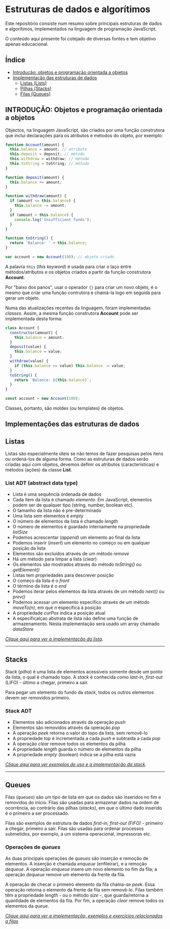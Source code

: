 # Estruturas de dados e algorítimos

Este repositório consiste num resumo sobre principais estruturas de dados e algorítimos, implementados na linguagem de programação JavaScript.

O conteúdo aqui presente foi cotejado de diversas fontes e tem objetivo apenas educacional.

## Índice

- [Introdução: objetos e programação orientada a objetos](#introdução-objetos-e-programação-orientada-a-objetos)
- [Implementação das estruturas de dados](#implementações-das-estruturas-de-dados)
  - [Listas (Lists)](#listas)
  - [Pilhas (Stacks)](#stacks)
  - [Filas (Queues)](#queues)

## INTRODUÇÃO: Objetos e programação orientada a objetos

Objectos, na linguagem JavaScript, são criados por uma função construtora que inclui declarações para os atributos e métodos do objeto, por exemplo:

```javascript
function Account(amount) {
  this.balance = amount; // atributo
  this.deposit = deposit; // método
  this.withdraw = withdraw; // método
  this.toString = toString; // método
}

function deposit(amount) {
  this.balance += amount;
}

function withdraw(amount) {
  if (amount <= this.balance) {
    this.balance -= amount;
  }
  if (amount > this.balance) {
    console.log('Insufficient funds');
  }
}

function toString() {
  return 'Balance: ' + this.balance;
}

var account = new Account(100); // objeto criado
```

A palavra `this` (_this keyword_) é usada para criar o laço entre métodos/atributos e os objetos criados a partir da função construtora **Account**.

Por "baixo dos panos", usar o operador `{}` para criar um novo objeto, é o mesmo que criar uma função contrutora e chamá-la logo em seguida para gerar um objeto.

Numa das atualizações recentes da linguagem, foram implementadas _classes_. Assim, a mesma função construtora **Account** pode ser implementada desta forma:

```javascript
class Account {
  constructor(amount) {
    this.balance = amount;
  }
  deposit(value) {
    this.balance = value;
  }
  withdraw(value) {
    if (this.balance >= value) this.balance -= value;
  }
  toString() {
    return `Balance: ${this.balance}`;
  }
}

const account = new Account(100);
```

Classes, portanto, são moldes (ou templates) de objetos.

## Implementações das estruturas de dados

## Listas

Listas são especialmente úteis se não temos de fazer pesquisas pelos itens ou ordená-los de alguma forma. Como as estruturas de dados serão criadas aqui com objetos, devemos definir os atributos (características) e métodos (ações) da classe **List**.

### List ADT (abstract data type)

- Lista é uma sequência ordenada de dados
- Cada item da lista é chamado _elemento_. Em JavaScript, elementos podem ser de qualquer tipo (string, number, boolean etc).
- O tamanho da lista não é pre-determinado
- Uma lista sem elementos é _empty_
- O número de elementos da lista é chamado _length_
- O número de elementos é guardado internamente na propriedade _listSize_
- Podemos acrescentar (_append_) um elemento ao final da lista
- Podemos inserir (_insert_) um elemento no começo ou em qualquer posição da lista
- Elementos são excluídos através de um método _remove_
- Há um método para limpar a lista (_clear_)
- Os elementos são mostrados através do método _toString()_ ou _getElement()_
- Listas tem propriedades para descrever posição
- O começo da lista é o _front_
- O término da lista é o _end_
- Podemos iterar pelos elementos da lista através de um método _next()_ ou _prev()_
- Podemos acessar um elemento específico através de um método _moveTo(n)_, em que _n_ especifica a posição
- A propriedade _curPos_ indica a posição atual
- A especificalçao abstrata de lista não define uma função de armazenamento. Nesta implementação será usado um array chamado _dataStore_

_[Clique aqui para ver a implementação da lista](./list/List.js)_.

<hr>

## Stacks

Stack (_pilha_) é uma lista de elementos acessíveis somente desde um ponto da lista, o qual é chamado topo. A _stack_ é conhecida como _last-in, first-out_ (LIFO) - último a chegar, primeiro a sair.

Para pegar um elemento do fundo da _stack_, todos os outros elementos devem ser removidos primeiro.

### Stack ADT

- Elementos são adicionados através da operação _push_
- Elementos são removidos através da operação _pop_
- A operação _peek_ retorna o valor do topo da lista, sem removê-lo
- A propriedade _top_ é incrementada a cada _push_ e subtraída a cada _pop_
- A operação _clear_ remove todos os elementos da pilha
- A propriedade _length_ guarda o número de elementos da pilha
- A propriedade _empty_ (boolean) indica se a pilha está vazia

_[Clique aqui para ver exemplos de uso e a implementação da stack](./stack)_.

<hr>

## Queues

Filas (_queues_) são um tipo de lista em que os dados são inseridos no fim e removidos do início. Filas são usadas para armazenar dados na ordem de ocorrência, ao contrário das pilhas (_stacks_), em que o último dado inserido é o primeiro a ser processado.

Filas são exemplos de estrutura de dados _first-in, first-out (FIFO)_ - primeiro a chegar, primeiro a sair. Filas são usadas para ordenar processos submetidos, por exemplo, a um sistema operacional, impressoras etc.

### Operações de _queues_

As duas principais operações de _queues_ são inserção e remoção de elementos. A inserção é chamada _enqueue_ (enfileirar), e a remoção _dequeue_. A operação _enqueue_ insere um novo elemento no fim da fila; a operação _dequeue_ remove um elemento da frente da fila.

A operação de checar o primeiro elemento da fila chama-se _peek_. Essa operação retorna o elemento da frente da fila sem removê-lo. Filas também têm a propriedade _length_ - ou o método _size_ -, que guarda/retorna a quantidade de elementos da fila. Por fim, a operação _clear_ remove todos os elementos da _queue_.

_[Clique aqui para ver a implementação, exemplos e exercícios relacionados a filas](./queue/)_
